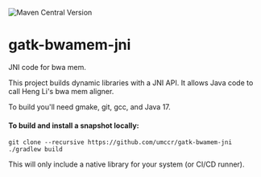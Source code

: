 ![Maven Central Version](https://img.shields.io/maven-central/v/org.umccr.java/gatk-bwamem-jni)

# gatk-bwamem-jni
JNI code for bwa mem.

This project builds dynamic libraries with a JNI API.
It allows Java code to call Heng Li's bwa mem aligner.

To build you'll need gmake, git, gcc, and Java 17.

#### To build and install a snapshot locally:

```
git clone --recursive https://github.com/umccr/gatk-bwamem-jni
./gradlew build
```

This will only include a native library for your system (or CI/CD runner).
